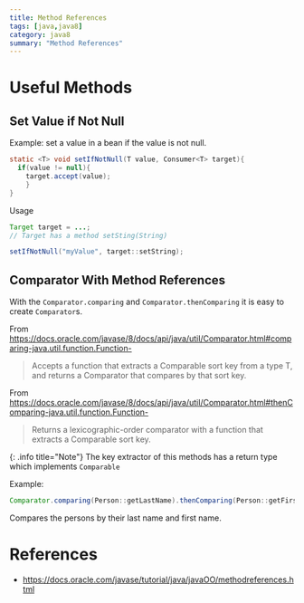 ```yaml
---
title: Method References
tags: [java,java8]
category: java8
summary: "Method References"
---
```


# Useful Methods

## Set Value if Not Null

Example: set a value in a bean if the value is not null.

~~~ java
static <T> void setIfNotNull(T value, Consumer<T> target){
  if(value != null){
    target.accept(value);
    }
}
~~~

Usage

~~~ java
Target target = ...;
// Target has a method setSting(String)

setIfNotNull("myValue", target::setString);

~~~

## Comparator With Method References

With the `Comparator.comparing` and `Comparator.thenComparing` it is easy to create `Comparator`s. 

From <https://docs.oracle.com/javase/8/docs/api/java/util/Comparator.html#comparing-java.util.function.Function->

> Accepts a function that extracts a Comparable sort key from a type T, and returns a Comparator<T> that compares by that sort key.

From <https://docs.oracle.com/javase/8/docs/api/java/util/Comparator.html#thenComparing-java.util.function.Function->
> Returns a lexicographic-order comparator with a function that extracts a Comparable sort key.

{: .info title="Note"}
The key extractor of this methods has a return type which implements `Comparable`

Example:

~~~ java
Comparator.comparing(Person::getLastName).thenComparing(Person::getFirstName)
~~~

Compares the persons by their last name and first name. 


# References

* <https://docs.oracle.com/javase/tutorial/java/javaOO/methodreferences.html>